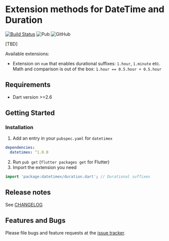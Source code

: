 # Extension methods for DateTime and Duration
[![Build Status](https://travis-ci.org/denixport/datetimex.svg?branch=master)](https://travis-ci.org/denixport/datetimex)
![Pub](https://img.shields.io/pub/vpre/datetimex.svg)
![GitHub](https://img.shields.io/github/license/denixport/datetimex.svg)

[TBD]

Available extensions:
* Extension on `num` that enables durational suffixes: `1.hour`, `1.minute` etc.
  Math and comparison is out of the box: `1.hour == 0.5.hour + 0.5.hour`


## Requirements
- Dart version >=2.6 

## Getting Started

### Installation
1. Add an entry in your `pubspec.yaml` for `datetimex`
```yaml
dependencies:
  datetimex: ^1.0.0
```
2. Run `pub get` (`flutter packages get` for Flutter)
3. Import the extension you need
```dart
import 'package:datetimex/duration.dart'; // Durational suffixes
```

## Release notes
See [CHANGELOG](CHANGELOG.md)

## Features and Bugs
Please file bugs and feature requests at the [issue tracker][tracker].

[tracker]: https://github.com/denixport/datetimex/issues
